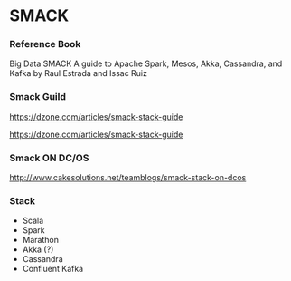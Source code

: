 SMACK
====

### Reference Book

Big Data SMACK
A guide to Apache Spark, Mesos, Akka, Cassandra, and Kafka
by Raul Estrada and Issac Ruiz

### Smack Guild

https://dzone.com/articles/smack-stack-guide

https://dzone.com/articles/smack-stack-guide

### Smack ON DC/OS

http://www.cakesolutions.net/teamblogs/smack-stack-on-dcos

### Stack

* Scala
* Spark
* Marathon
* Akka (?)
* Cassandra
* Confluent Kafka
